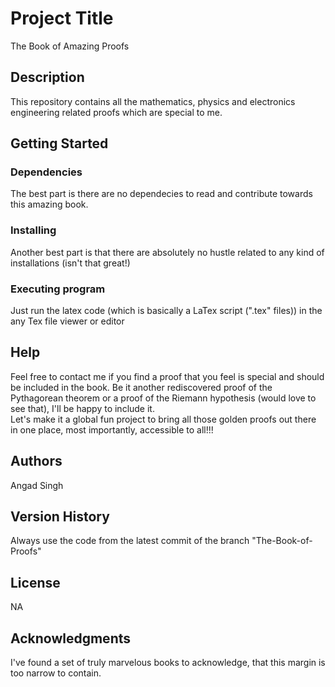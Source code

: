 # Project Title

The Book of Amazing Proofs

## Description

This repository contains all the mathematics, physics and electronics engineering related proofs which are special to me.

## Getting Started

### Dependencies

The best part is there are no dependecies to read and contribute towards this amazing book.

### Installing

Another best part is that there are absolutely no hustle related to any kind of installations (isn't that great!)

### Executing program

Just run the latex code (which is basically a LaTex script (".tex" files)) in the any Tex file viewer or editor

## Help

Feel free to contact me if you find a proof that you feel is special and should be included in the book. Be it another rediscovered proof of the Pythagorean theorem or a proof of the Riemann hypothesis (would love to see that), I'll be happy to include it.  
Let's make it a global fun project to bring all those golden proofs out there in one place, most importantly, accessible to all!!!

## Authors

Angad Singh

## Version History

Always use the code from the latest commit of the branch "The-Book-of-Proofs"

## License

NA

## Acknowledgments
I've found a set of truly marvelous books to acknowledge, that this margin is too narrow to contain.
